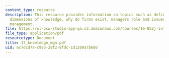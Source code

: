 ```yaml
---
content_type: resource
description: This resource provides information on topics such as definition of knowledge,
  dimensions of knowledge, why do firms exist, managers role and issues in knowledge
  management.
file: https://ol-ocw-studio-app-qa.s3.amazonaws.com/courses/16-852j-integrating-the-lean-enterprise-fall-2005/6c7dcd7ac99328f28fdc1d1200a7b680_17_knowledge_mgm.pdf
file_type: application/pdf
resourcetype: Document
title: 17_knowledge_mgm.pdf
uid: 6c7dcd7a-c993-28f2-8fdc-1d1200a7b680
---
```

